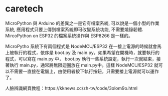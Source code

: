 # caretech
MicroPython 與 Arduino 的差異之一是它有檔案系統, 可以說是一個小型的作業系統, 應用程式只要上傳到檔案系統即可改變系統功能, 不需要燒錄韌體. MircoPython on ESP32 的檔案系統操作與 ESP8266 是一樣的。
<p>MicroPytho 系統下有兩個程式是 NodeMCU/ESP32 在一接上電源的時候就會馬上被執行的程式，依序是 boot.py 及 main.py，如果希望在開機時，就要執行的程式，可以寫在 main.py 中，
boot.py 執行一些系統設定，執行一次就結束，接著執行 main.py，通常將無限迴圈放在 main.py中。這樣 NodeMCU/ESP32 就可以不需要一直接在電腦上，由使用者按下執行按鈕，只需要接上電源就可以運作了。</p>
<p>人臉辨識網頁教程：https://kknews.cc/zh-tw/code/3olom9o.html</p>
